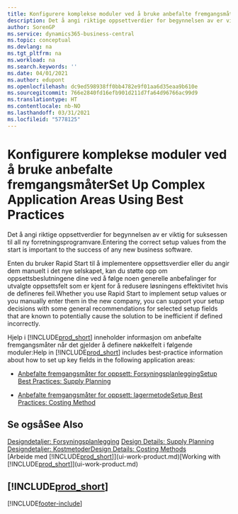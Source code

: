 ```yaml
---
title: Konfigurere komplekse moduler ved å bruke anbefalte fremgangsmåter | Microsoft-dokumentasjon
description: Det å angi riktige oppsettverdier for begynnelsen av er viktig for suksessen til all ny forretningsprogramvare.
author: SorenGP
ms.service: dynamics365-business-central
ms.topic: conceptual
ms.devlang: na
ms.tgt_pltfrm: na
ms.workload: na
ms.search.keywords: ''
ms.date: 04/01/2021
ms.author: edupont
ms.openlocfilehash: dc9ed598938ff0bb4782e9f01aa6d35eaa9b610e
ms.sourcegitcommit: 766e2840fd16efb901d211d7fa64d96766ac99d9
ms.translationtype: HT
ms.contentlocale: nb-NO
ms.lasthandoff: 03/31/2021
ms.locfileid: "5778125"
---
```

# <a name="set-up-complex-application-areas-using-best-practices"></a><span data-ttu-id="16b98-103">Konfigurere komplekse moduler ved å bruke anbefalte fremgangsmåter</span><span class="sxs-lookup"><span data-stu-id="16b98-103">Set Up Complex Application Areas Using Best Practices</span></span>
<span data-ttu-id="16b98-104">Det å angi riktige oppsettverdier for begynnelsen av er viktig for suksessen til all ny forretningsprogramvare.</span><span class="sxs-lookup"><span data-stu-id="16b98-104">Entering the correct setup values from the start is important to the success of any new business software.</span></span>  

 <span data-ttu-id="16b98-105">Enten du bruker Rapid Start til å implementere oppsettsverdier eller du angir dem manuelt i det nye selskapet, kan du støtte opp om oppsettsbeslutningene dine ved å følge noen generelle anbefalinger for utvalgte oppsettsfelt som er kjent for å redusere løsningens effektivitet hvis de defineres feil.</span><span class="sxs-lookup"><span data-stu-id="16b98-105">Whether you use Rapid Start to implement setup values or you manually enter them in the new company, you can support your setup decisions with some general recommendations for selected setup fields that are known to potentially cause the solution to be inefficient if defined incorrectly.</span></span>  

 <span data-ttu-id="16b98-106">Hjelp i [!INCLUDE[prod_short](includes/prod_short.md)] inneholder informasjon om anbefalte fremgangsmåter når det gjelder å definere nøkkelfelt i følgende moduler:</span><span class="sxs-lookup"><span data-stu-id="16b98-106">Help in [!INCLUDE[prod_short](includes/prod_short.md)] includes best-practice information about how to set up key fields in the following application areas:</span></span>  

-   [<span data-ttu-id="16b98-107">Anbefalte fremgangsmåter for oppsett: Forsyningsplanlegging</span><span class="sxs-lookup"><span data-stu-id="16b98-107">Setup Best Practices: Supply Planning</span></span>](setup-best-practices-supply-planning.md)  

-   [<span data-ttu-id="16b98-108">Anbefalte fremgangsmåter for oppsett: lagermetode</span><span class="sxs-lookup"><span data-stu-id="16b98-108">Setup Best Practices: Costing Method</span></span>](setup-best-practices-costing-method.md)  

## <a name="see-also"></a><span data-ttu-id="16b98-109">Se også</span><span class="sxs-lookup"><span data-stu-id="16b98-109">See Also</span></span>  
<span data-ttu-id="16b98-110">[Designdetaljer: Forsyningsplanlegging](design-details-supply-planning.md) </span><span class="sxs-lookup"><span data-stu-id="16b98-110">[Design Details: Supply Planning](design-details-supply-planning.md) </span></span>  
[<span data-ttu-id="16b98-111">Designdetaljer: Kostmetoder</span><span class="sxs-lookup"><span data-stu-id="16b98-111">Design Details: Costing Methods</span></span>](design-details-costing-methods.md)  
<span data-ttu-id="16b98-112">[Arbeide med [!INCLUDE[prod_short](includes/prod_short.md)]](ui-work-product.md)</span><span class="sxs-lookup"><span data-stu-id="16b98-112">[Working with [!INCLUDE[prod_short](includes/prod_short.md)]](ui-work-product.md)</span></span>

## [!INCLUDE[prod_short](includes/free_trial_md.md)]  
 


[!INCLUDE[footer-include](includes/footer-banner.md)]